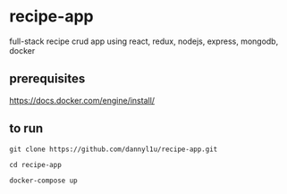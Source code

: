 # recipe-app
full-stack recipe crud app using react, redux, nodejs, express, mongodb, docker

## prerequisites
https://docs.docker.com/engine/install/

## to run
`git clone https://github.com/dannyl1u/recipe-app.git`

`cd recipe-app`

`docker-compose up`
